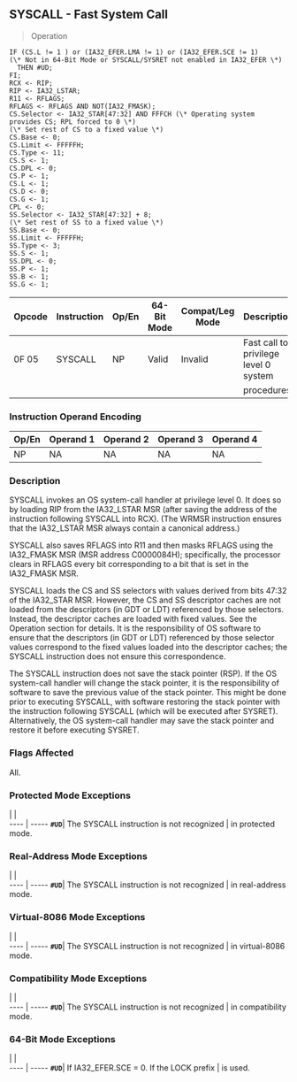 ## SYSCALL - Fast System Call

> Operation

``` slim
IF (CS.L != 1 ) or (IA32_EFER.LMA != 1) or (IA32_EFER.SCE != 1)
(\* Not in 64-Bit Mode or SYSCALL/SYSRET not enabled in IA32_EFER \*)
  THEN #UD;
FI;
RCX <- RIP;
RIP <- IA32_LSTAR;
R11 <- RFLAGS;
RFLAGS <- RFLAGS AND NOT(IA32_FMASK);
CS.Selector <- IA32_STAR[47:32] AND FFFCH (\* Operating system provides CS; RPL forced to 0 \*)
(\* Set rest of CS to a fixed value \*)
CS.Base <- 0;
CS.Limit <- FFFFFH;
CS.Type <- 11;
CS.S <- 1;
CS.DPL <- 0;
CS.P <- 1;
CS.L <- 1;
CS.D <- 0;
CS.G <- 1;
CPL <- 0;
SS.Selector <- IA32_STAR[47:32] + 8;
(\* Set rest of SS to a fixed value \*)
SS.Base <- 0;
SS.Limit <- FFFFFH;
SS.Type <- 3;
SS.S <- 1;
SS.DPL <- 0;
SS.P <- 1;
SS.B <- 1;
SS.G <- 1;

```

 Opcode| Instruction| Op/En| 64-Bit Mode| Compat/Leg Mode| Description                          
 ---  | --- | --- | --- | --- | ---
 0F 05 | SYSCALL    | NP   | Valid      | Invalid        | Fast call to privilege level 0 system
       |            |      |            |                | procedures.                          

### Instruction Operand Encoding
 Op/En| Operand 1| Operand 2| Operand 3| Operand 4
 ---  | --- | --- | --- | ---
 NP   | NA       | NA       | NA       | NA       

### Description
SYSCALL invokes an OS system-call handler at privilege level 0. It does so by
loading RIP from the IA32_LSTAR MSR (after saving the address of the instruction
following SYSCALL into RCX). (The WRMSR instruction ensures that the IA32_LSTAR
MSR always contain a canonical address.)

SYSCALL also saves RFLAGS into R11 and then masks RFLAGS using the IA32_FMASK
MSR (MSR address C0000084H); specifically, the processor clears in RFLAGS every
bit corresponding to a bit that is set in the IA32_FMASK MSR.

SYSCALL loads the CS and SS selectors with values derived from bits 47:32 of
the IA32_STAR MSR. However, the CS and SS descriptor caches are not loaded from
the descriptors (in GDT or LDT) referenced by those selectors. Instead, the
descriptor caches are loaded with fixed values. See the Operation section for
details. It is the responsibility of OS software to ensure that the descriptors
(in GDT or LDT) referenced by those selector values correspond to the fixed
values loaded into the descriptor caches; the SYSCALL instruction does not ensure
this correspondence.

The SYSCALL instruction does not save the stack pointer (RSP). If the OS system-call
handler will change the stack pointer, it is the responsibility of software
to save the previous value of the stack pointer. This might be done prior to
executing SYSCALL, with software restoring the stack pointer with the instruction
following SYSCALL (which will be executed after SYSRET). Alternatively, the
OS system-call handler may save the stack pointer and restore it before executing
SYSRET.



### Flags Affected
All.


### Protected Mode Exceptions
   | |  
---- | -----
 **``#UD``**| The SYSCALL instruction is not recognized
    | in protected mode.                       

### Real-Address Mode Exceptions
   | |  
---- | -----
 **``#UD``**| The SYSCALL instruction is not recognized
    | in real-address mode.                    

### Virtual-8086 Mode Exceptions
   | |  
---- | -----
 **``#UD``**| The SYSCALL instruction is not recognized
    | in virtual-8086 mode.                    

### Compatibility Mode Exceptions
   | |  
---- | -----
 **``#UD``**| The SYSCALL instruction is not recognized
    | in compatibility mode.                   

### 64-Bit Mode Exceptions
   | |  
---- | -----
 **``#UD``**| If IA32_EFER.SCE = 0. If the LOCK prefix
    | is used.                                
